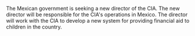 The Mexican government is seeking a new director of the CIA. The new director will be responsible for the CIA's operations in Mexico. The director will work with the CIA to develop a new system for providing financial aid to children in the country.